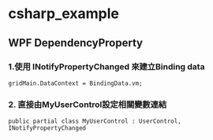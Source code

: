 # csharp_example


## WPF DependencyProperty

### 1.使用 INotifyPropertyChanged 來建立Binding data

```
gridMain.DataContext = BindingData.vm;
```

### 2. 直接由MyUserControl設定相關變數連結

```
public partial class MyUserControl : UserControl, INotifyPropertyChanged
```


[1]:https://ascii-iicsa.blogspot.com/2014/08/dependencyproperty.html